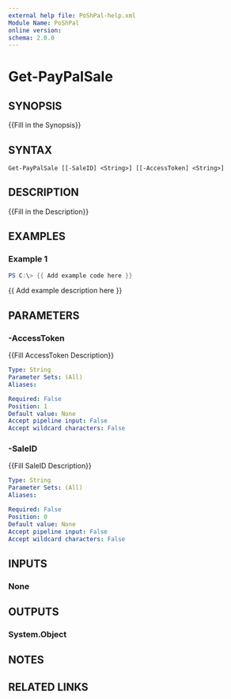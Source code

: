 ```yaml
---
external help file: PoShPal-help.xml
Module Name: PoShPal
online version:
schema: 2.0.0
---
```


# Get-PayPalSale

## SYNOPSIS
{{Fill in the Synopsis}}

## SYNTAX

```
Get-PayPalSale [[-SaleID] <String>] [[-AccessToken] <String>]
```

## DESCRIPTION
{{Fill in the Description}}

## EXAMPLES

### Example 1
```powershell
PS C:\> {{ Add example code here }}
```

{{ Add example description here }}

## PARAMETERS

### -AccessToken
{{Fill AccessToken Description}}

```yaml
Type: String
Parameter Sets: (All)
Aliases:

Required: False
Position: 1
Default value: None
Accept pipeline input: False
Accept wildcard characters: False
```

### -SaleID
{{Fill SaleID Description}}

```yaml
Type: String
Parameter Sets: (All)
Aliases:

Required: False
Position: 0
Default value: None
Accept pipeline input: False
Accept wildcard characters: False
```

## INPUTS

### None

## OUTPUTS

### System.Object
## NOTES

## RELATED LINKS
